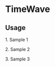 <html>
	<h1>TimeWave</h1>
	<h2>Usage</h2>
	<p> 1. Sample 1</p>
	<p> 2. Sample 2</p>
	<p> 3. Sample 3</p>
</html>